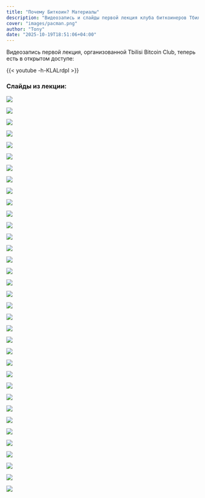 ```yaml
---
title: "Почему Биткоин? Материалы"
description: "Видеозапись и слайды первой лекция клуба биткоинеров Тбилиси."
cover: "images/pacman.png"
author: "Tony"
date: "2025-10-19T18:51:06+04:00"
---
```


Видеозапись первой лекция, организованной Tbilisi Bitcoin Club, теперь  есть в открытом доступе:

{{< youtube -h-KLALrdpI >}}

### Слайды из лекции:

![](images/why-bitcoin.001.webp)

![](images/why-bitcoin.002.webp)

![](images/why-bitcoin.003.webp)

![](images/why-bitcoin.004.webp)

![](images/why-bitcoin.005.webp)

![](images/why-bitcoin.006.webp)

![](images/why-bitcoin.007.webp)

![](images/why-bitcoin.008.webp)

![](images/why-bitcoin.009.webp)

![](images/why-bitcoin.010.webp)

![](images/why-bitcoin.011.webp)

![](images/why-bitcoin.012.webp)

![](images/why-bitcoin.013.webp)

![](images/why-bitcoin.014.webp)

![](images/why-bitcoin.015.webp)

![](images/why-bitcoin.016.webp)

![](images/why-bitcoin.017.webp)

![](images/why-bitcoin.018.webp)

![](images/why-bitcoin.019.webp)

![](images/why-bitcoin.020.webp)

![](images/why-bitcoin.021.webp)

![](images/why-bitcoin.022.webp)

![](images/why-bitcoin.023.webp)

![](images/why-bitcoin.024.webp)

![](images/why-bitcoin.025.webp)

![](images/why-bitcoin.026.webp)

![](images/why-bitcoin.027.webp)

![](images/why-bitcoin.028.webp)

![](images/why-bitcoin.029.webp)

![](images/why-bitcoin.030.webp)

![](images/why-bitcoin.031.webp)

![](images/why-bitcoin.032.webp)

![](images/why-bitcoin.033.webp)

![](images/why-bitcoin.034.webp)

![](images/why-bitcoin.035.webp)
